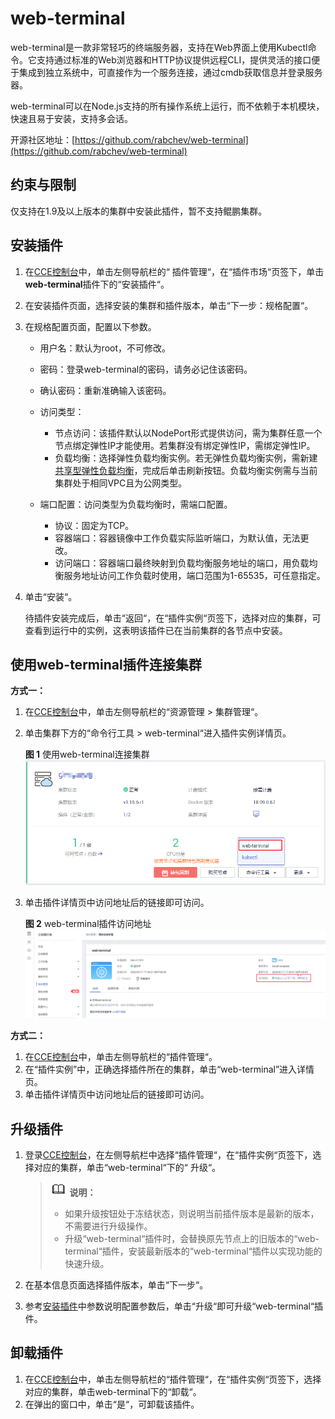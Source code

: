 # web-terminal<a name="cce_01_0134"></a>

web-terminal是一款非常轻巧的终端服务器，支持在Web界面上使用Kubectl命令。它支持通过标准的Web浏览器和HTTP协议提供远程CLI，提供灵活的接口便于集成到独立系统中，可直接作为一个服务连接，通过cmdb获取信息并登录服务器。

web-terminal可以在Node.js支持的所有操作系统上运行，而不依赖于本机模块，快速且易于安装，支持多会话。

开源社区地址：[https://github.com/rabchev/web-terminal](https://github.com/rabchev/web-terminal)

## 约束与限制<a name="section628693291119"></a>

仅支持在1.9及以上版本的集群中安装此插件，暂不支持鲲鹏集群。

## 安装插件<a name="section41861311141210"></a>

1.  在[CCE控制台](https://console.huaweicloud.com/cce2.0/?utm_source=helpcenter)中，单击左侧导航栏的“ 插件管理“，在“插件市场“页签下，单击**web-terminal**插件下的“安装插件“。
2.  在安装插件页面，选择安装的集群和插件版本，单击“下一步：规格配置“。
3.  <a name="li153748218613"></a>在规格配置页面，配置以下参数。
    -   用户名：默认为root，不可修改。
    -   密码：登录web-terminal的密码，请务必记住该密码。
    -   确认密码：重新准确输入该密码。
    -   访问类型：
        -   节点访问：该插件默认以NodePort形式提供访问，需为集群任意一个节点绑定弹性IP才能使用。若集群没有绑定弹性IP，需绑定弹性IP。
        -   负载均衡：选择弹性负载均衡实例。若无弹性负载均衡实例，需新建[共享型弹性负载均衡](https://console.huaweicloud.com/vpc/#/ulb/createUlb)，完成后单击刷新按钮。负载均衡实例需与当前集群处于相同VPC且为公网类型。

    -   端口配置：访问类型为负载均衡时，需端口配置。
        -   协议：固定为TCP。
        -   容器端口：容器镜像中工作负载实际监听端口，为默认值，无法更改。
        -   访问端口：容器端口最终映射到负载均衡服务地址的端口，用负载均衡服务地址访问工作负载时使用，端口范围为1-65535，可任意指定。


4.  单击“安装“。

    待插件安装完成后，单击“返回“，在“插件实例“页签下，选择对应的集群，可查看到运行中的实例，这表明该插件已在当前集群的各节点中安装。


## 使用web-terminal插件连接集群<a name="section115151890220"></a>

**方式一：**

1.  在[CCE控制台](https://console.huaweicloud.com/cce2.0/?utm_source=helpcenter)中，单击左侧导航栏的“资源管理 \> 集群管理“。
2.  单击集群下方的“命令行工具 \> web-terminal“进入插件实例详情页。

    **图 1**  使用web-terminal连接集群<a name="fig363789132816"></a>  
    ![](figures/使用web-terminal连接集群.png "使用web-terminal连接集群")

3.  单击插件详情页中访问地址后的链接即可访问。

    **图 2**  web-terminal插件访问地址<a name="fig109178487467"></a>  
    ![](figures/web-terminal插件访问地址.png "web-terminal插件访问地址")


**方式二：**

1.  在[CCE控制台](https://console.huaweicloud.com/cce2.0/?utm_source=helpcenter)中，单击左侧导航栏的“插件管理“。
2.  在“插件实例”中，正确选择插件所在的集群，单击“web-terminal”进入详情页。
3.  单击插件详情页中访问地址后的链接即可访问。

## 升级插件<a name="section23441939916"></a>

1.  登录[CCE控制台](https://console.huaweicloud.com/cce2.0/?utm_source=helpcenter)，在左侧导航栏中选择“插件管理“，在“插件实例“页签下，选择对应的集群，单击“web-terminal“下的“ 升级“。

    >![](public_sys-resources/icon-note.gif) **说明：** 
    >-   如果升级按钮处于冻结状态，则说明当前插件版本是最新的版本，不需要进行升级操作。
    >-   升级“web-terminal“插件时，会替换原先节点上的旧版本的“web-terminal“插件，安装最新版本的“web-terminal“插件以实现功能的快速升级。

2.  在基本信息页面选择插件版本，单击“下一步“。
3.  参考[安装插件](#li153748218613)中参数说明配置参数后，单击“升级“即可升级“web-terminal“插件。

## 卸载插件<a name="section65651488131"></a>

1.  在[CCE控制台](https://console.huaweicloud.com/cce2.0/?utm_source=helpcenter)中，单击左侧导航栏的“插件管理“，在“插件实例“页签下，选择对应的集群，单击web-terminal下的“卸载“。
2.  在弹出的窗口中，单击“是“，可卸载该插件。

